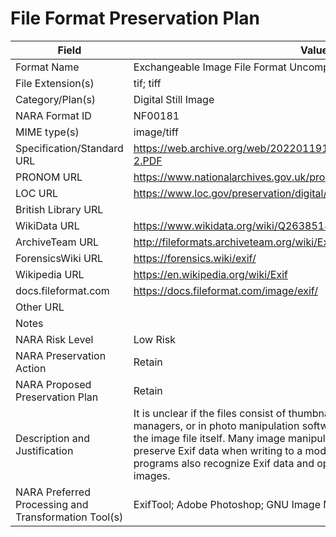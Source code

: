 # File Format Preservation Plan
  | Field | Value |
  | ----------- | ----------- |
  | Format Name | Exchangeable Image File Format Uncompressed 2.2 | 
| File Extension(s) | tif; tiff | 
| Category/Plan(s) | Digital Still Image | 
| NARA Format ID | NF00181 | 
| MIME type(s) | image/tiff | 
| Specification/Standard URL | <https://web.archive.org/web/20220119170528/https://www.exif.org/Exif2-2.PDF> | 
| PRONOM URL | <https://www.nationalarchives.gov.uk/pronom/x-fmt/387> | 
| LOC URL | <https://www.loc.gov/preservation/digital/formats/fdd/fdd000146.shtml> | 
| British Library URL |  | 
| WikiData URL | <https://www.wikidata.org/wiki/Q26385181> | 
| ArchiveTeam URL | <http://fileformats.archiveteam.org/wiki/Exif> | 
| ForensicsWiki URL | <https://forensics.wiki/exif/> | 
| Wikipedia URL | <https://en.wikipedia.org/wiki/Exif> | 
| docs.fileformat.com | <https://docs.fileformat.com/image/exif/> | 
| Other URL |  | 
| Notes |  | 
| NARA Risk Level | Low Risk | 
| NARA Preservation Action | Retain | 
| NARA Proposed Preservation Plan | Retain | 
| Description and Justification | It is unclear if the files consist of thumbnails for previewing the picture in file managers, or in photo manipulation software. Exif data are embedded within the image file itself. Many image manipulation programs recognize and preserve Exif data when writing to a modified image. Many image gallery programs also recognize Exif data and optionally display it alongside the images. | 
| NARA Preferred Processing and Transformation Tool(s) | ExifTool; Adobe Photoshop; GNU Image Manipulation Program | 
